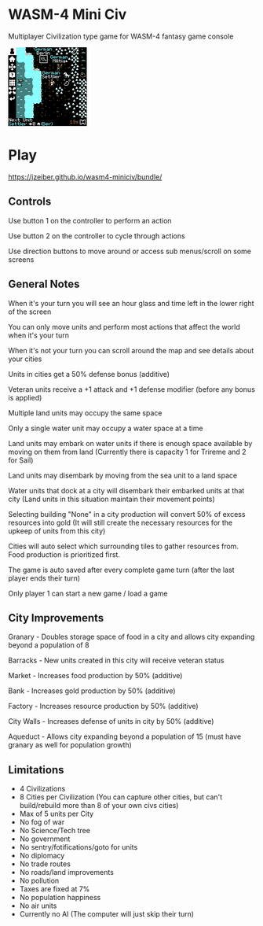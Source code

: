 # WASM-4 Mini Civ
Multiplayer Civilization type game for WASM-4 fantasy game console

![Gameplay](https://github.com/jzeiber/wasm4-miniciv/raw/main/images/miniciv01.png "Gameplay")

# Play
https://jzeiber.github.io/wasm4-miniciv/bundle/

## Controls
Use button 1 on the controller to perform an action

Use button 2 on the controller to cycle through actions

Use direction buttons to move around or access sub menus/scroll on some screens

## General Notes
When it's your turn you will see an hour glass and time left in the lower right of the screen

You can only move units and perform most actions that affect the world when it's your turn

When it's not your turn you can scroll around the map and see details about your cities

Units in cities get a 50% defense bonus (additive)

Veteran units receive a +1 attack and +1 defense modifier (before any bonus is applied)

Multiple land units may occupy the same space

Only a single water unit may occupy a water space at a time

Land units may embark on water units if there is enough space available by moving on them from land  (Currently there is capacity 1 for Trireme and 2 for Sail)

Land units may disembark by moving from the sea unit to a land space

Water units that dock at a city will disembark their embarked units at that city (Land units in this situation maintain their movement points)

Selecting building "None" in a city production will convert 50% of excess resources into gold  (It will still create the necessary resources for the upkeep of units from this city)

Cities will auto select which surrounding tiles to gather resources from.  Food production is prioritized first.

The game is auto saved after every complete game turn (after the last player ends their turn)

Only player 1 can start a new game / load a game

## City Improvements
Granary - Doubles storage space of food in a city and allows city expanding beyond a population of 8

Barracks - New units created in this city will receive veteran status

Market - Increases food production by 50% (additive)

Bank - Increases gold production by 50% (additive)

Factory - Increases resource production by 50% (additive)

City Walls - Increases defense of units in city by 50% (additive)

Aqueduct - Allows city expanding beyond a population of 15 (must have granary as well for population growth)

## Limitations
- 4 Civilizations
- 8 Cities per Civilization (You can capture other cities, but can't build/rebuild more than 8 of your own civs cities)
- Max of 5 units per City
- No fog of war
- No Science/Tech tree
- No government
- No sentry/fotifications/goto for units
- No diplomacy
- No trade routes
- No roads/land improvements
- No pollution
- Taxes are fixed at 7%
- No population happiness
- No air units
- Currently no AI (The computer will just skip their turn)
